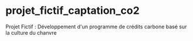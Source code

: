 # projet_fictif_captation_co2
Projet Fictif : Développement d'un programme de crédits carbone basé sur la culture du chanvre
